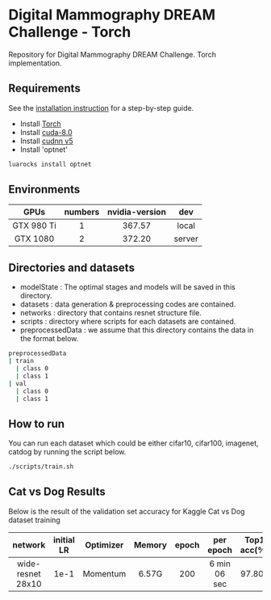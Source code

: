 # Digital Mammography DREAM Challenge - Torch
Repository for Digital Mammography DREAM Challenge.
Torch implementation.

## Requirements
See the [installation instruction](installation.md) for a step-by-step guide.
- Install [Torch](http://torch.ch/docs/getting-started.html)
- Install [cuda-8.0](https://developer.nvidia.com/cuda-downloads)
- Install [cudnn v5](https://developer.nvidia.com/cudnn)
- Install 'optnet'
```bash
luarocks install optnet
```

## Environments
| GPUs       | numbers | nvidia-version | dev    |
|:----------:|:-------:|:--------------:|:------:|
| GTX 980 Ti | 1       | 367.57         | local  |
| GTX 1080   | 2       | 372.20         | server |

## Directories and datasets
- modelState : The optimal stages and models will be saved in this directory.
- datasets : data generation & preprocessing codes are contained.
- networks : directory that contains resnet structure file.
- scripts : directory where scripts for each datasets are contained.
- preprocessedData : we assume that this directory contains the data in the format below.
```bash
preprocessedData
| train
  | class 0
  | class 1
| val
  | class 0
  | class 1

```

## How to run
You can run each dataset which could be either cifar10, cifar100, imagenet, catdog by running the script below.
```bash
./scripts/train.sh
```
## Cat vs Dog Results
Below is the result of the validation set accuracy for Kaggle Cat vs Dog dataset training

| network           | initial LR | Optimizer| Memory  | epoch | per epoch    | Top1 acc(%)|
|:-----------------:|:----------:|----------|:-------:|:-----:|:------------:|:----------:|
| wide-resnet 28x10 |    1e-1    | Momentum | 6.57G   | 200   | 6 min 06 sec |   97.800   |

